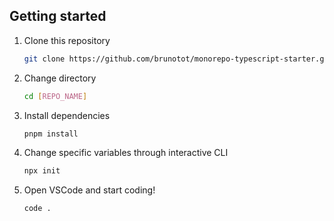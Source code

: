 ## Getting started

1. Clone this repository

   ```sh
   git clone https://github.com/brunotot/monorepo-typescript-starter.git [REPO_NAME]
   ```

2. Change directory

   ```sh
   cd [REPO_NAME]
   ```

3. Install dependencies

   ```sh
   pnpm install
   ```

4. Change specific variables through interactive CLI

   ```sh
   npx init
   ```

5. Open VSCode and start coding!
   ```sh
   code .
   ```
